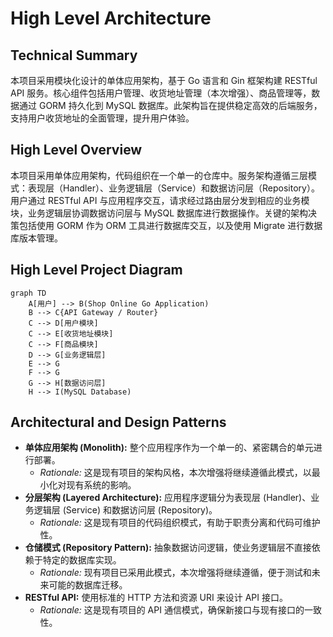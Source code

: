 # High Level Architecture

## Technical Summary

本项目采用模块化设计的单体应用架构，基于 Go 语言和 Gin 框架构建 RESTful API 服务。核心组件包括用户管理、收货地址管理（本次增强）、商品管理等，数据通过 GORM 持久化到 MySQL 数据库。此架构旨在提供稳定高效的后端服务，支持用户收货地址的全面管理，提升用户体验。

## High Level Overview

本项目采用单体应用架构，代码组织在一个单一的仓库中。服务架构遵循三层模式：表现层（Handler）、业务逻辑层（Service）和数据访问层（Repository）。用户通过 RESTful API 与应用程序交互，请求经过路由层分发到相应的业务模块，业务逻辑层协调数据访问层与 MySQL 数据库进行数据操作。关键的架构决策包括使用 GORM 作为 ORM 工具进行数据库交互，以及使用 Migrate 进行数据库版本管理。

## High Level Project Diagram

```mermaid
graph TD
    A[用户] --> B(Shop Online Go Application)
    B --> C{API Gateway / Router}
    C --> D[用户模块]
    C --> E[收货地址模块]
    C --> F[商品模块]
    D --> G[业务逻辑层]
    E --> G
    F --> G
    G --> H[数据访问层]
    H --> I(MySQL Database)
```

## Architectural and Design Patterns

*   **单体应用架构 (Monolith):** 整个应用程序作为一个单一的、紧密耦合的单元进行部署。
    *   _Rationale:_ 这是现有项目的架构风格，本次增强将继续遵循此模式，以最小化对现有系统的影响。
*   **分层架构 (Layered Architecture):** 应用程序逻辑分为表现层 (Handler)、业务逻辑层 (Service) 和数据访问层 (Repository)。
    *   _Rationale:_ 这是现有项目的代码组织模式，有助于职责分离和代码可维护性。
*   **仓储模式 (Repository Pattern):** 抽象数据访问逻辑，使业务逻辑层不直接依赖于特定的数据库实现。
    *   _Rationale:_ 现有项目已采用此模式，本次增强将继续遵循，便于测试和未来可能的数据库迁移。
*   **RESTful API:** 使用标准的 HTTP 方法和资源 URI 来设计 API 接口。
    *   _Rationale:_ 这是现有项目的 API 通信模式，确保新接口与现有接口的一致性。

